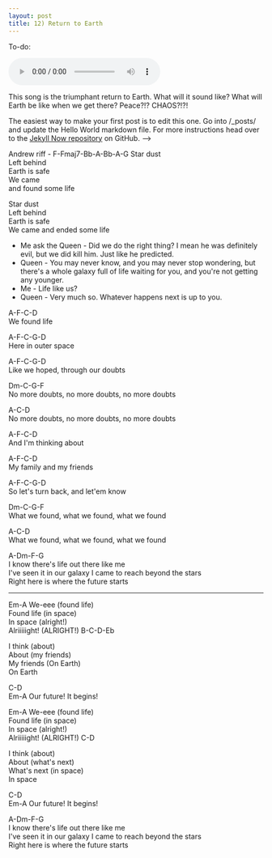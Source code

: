 ```yaml
---
layout: post
title: 12) Return to Earth
---
```

To-do: 

<audio controls>
<source src="{{ site.baseurl }}/audio/NOTRACKYET.mp3" type="audio/mpeg">
</audio>

This song is the triumphant return to Earth. What will it sound like? What will Earth be like when we get there? Peace?!? CHAOS?!?!

<!--
Link example--->
The easiest way to make your first post is to edit this one. Go into /_posts/ and update the Hello World markdown file. For more instructions head over to the [Jekyll Now repository](https://github.com/barryclark/jekyll-now) on GitHub.
-->


Andrew riff -
F-Fmaj7-Bb-A-Bb-A-G
Star dust  
Left behind  
Earth is safe  
We came  
and found some life  

Star dust  
Left behind  
Earth is safe  
We came
and ended some life  

- Me ask the Queen - Did we do the right thing? I mean he was definitely evil, but we did kill him. Just like he predicted.  
- Queen - You may never know, and you may never stop wondering, but there's a whole galaxy full of life waiting for you, and you're not getting any younger.
- Me - Life like us?
- Queen - Very much so. Whatever happens next is up to you.   

A-F-C-D  
We found life  

A-F-C-G-D  
Here in outer space     

A-F-C-G-D  
Like we hoped, through our doubts  

Dm-C-G-F  
No more doubts, no more doubts, no more doubts  

A-C-D  
No more doubts, no more doubts, no more doubts  

A-F-C-D  
And I'm thinking about  

A-F-C-D  
My family and my friends    

A-F-C-G-D  
So let's turn back, and let'em know  

Dm-C-G-F  
What we found, what we found, what we found  

A-C-D  
What we found, what we found, what we found    

A-Dm-F-G  
I know there's life out there like me  
I've seen it in our galaxy
I came to reach beyond the stars  
Right here is where the future starts  




----------

Em-A
We-eee (found life)  
Found life (in space)  
In space (alright!)  
Alriiiiight!  (ALRIGHT!)
B-C-D-Eb  

I think (about)  
About (my friends)  
My friends (On Earth)  
On Earth  

C-D  
Em-A
Our future! It begins!  

Em-A
We-eee (found life)  
Found life (in space)  
In space (alright!)  
Alriiiiight!  (ALRIGHT!)
C-D  

I think (about)  
About (what's next)  
What's next (in space)  
In space    

C-D  
Em-A
Our future! It begins!  

A-Dm-F-G  
I know there's life out there like me  
I've seen it in our galaxy
I came to reach beyond the stars  
Right here is where the future starts  